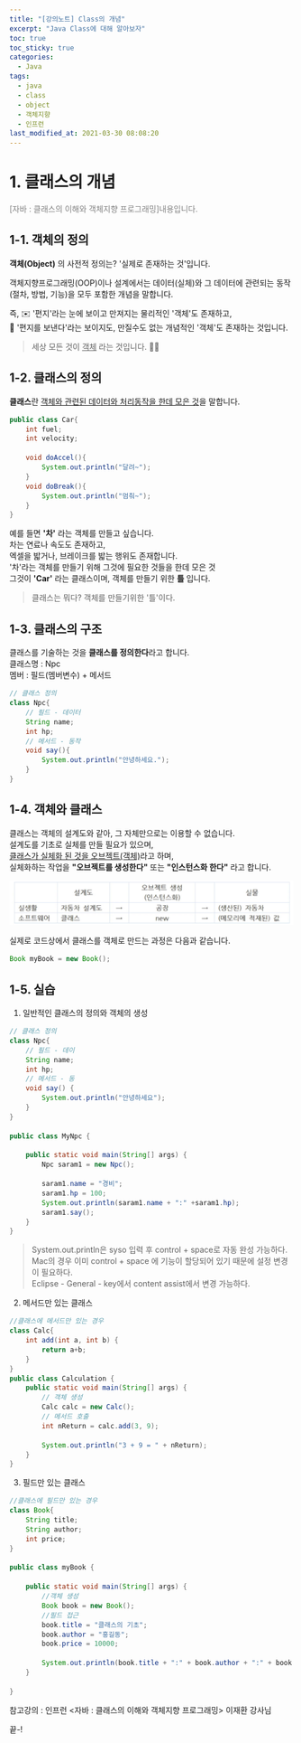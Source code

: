 ```yaml
---
title: "[강의노트] Class의 개념"
excerpt: "Java Class에 대해 알아보자"
toc: true
toc_sticky: true
categories:
  - Java
tags:
  - java
  - class
  - object
  - 객체지향
  - 인프런
last_modified_at: 2021-03-30 08:08:20
---
```


# 1. 클래스의 개념
<span style="color:grey">[자바 : 클래스의 이해와 객체지향 프로그래밍]내용입니다.</span>

## 1-1. 객체의 정의

**객체(Object)** 의 사전적 정의는? '실제로 존재하는 것'입니다.  
  
객체지향프로그래밍(OOP)이나 설계에서는 데이터(실체)와 그 데이터에 관련되는 동작(절차, 방법, 기능)을 모두 포함한 개념을 말합니다. 
  
즉, ✉️ '편지'라는 눈에 보이고 만져지는 물리적인 '객체'도 존재하고,  
📩 '편지를 보낸다'라는 보이지도, 만질수도 없는 개념적인 '객체'도 존재하는 것입니다.  

> 세상 모든 것이 <u>객체</u> 라는 것입니다. 🤦‍♂️

## 1-2. 클래스의 정의
**클래스**란 <U>객체와 관련된 데이터와 처리동작을 한데 모은 것</U>을 말합니다.  
```java
public class Car{
    int fuel;
    int velocity;

    void doAccel(){
        System.out.println("달려~");
    }
    void doBreak(){
        System.out.println("멈춰~");
    }
}
```
예를 들면 **'차'** 라는 객체를 만들고 싶습니다.  
차는 연료나 속도도 존재하고,  
엑셀을 밟거나, 브레이크를 밟는 행위도 존재합니다.  
'차'라는 객체를 만들기 위해 그것에 필요한 것들을 한데 모은 것  
그것이 **'Car'** 라는 클래스이며, 객체를 만들기 위한 **틀** 입니다.

> 클래스는 뭐다? 객체를 만들기위한 '틀'이다.

## 1-3. 클래스의 구조
클래스를 기술하는 것을 **클래스를 정의한다**라고 합니다.  
클래스명 : Npc  
멤버 : 필드(멤버변수) + 메서드  
  
```java
// 클래스 정의
class Npc{
    // 필드 - 데이터
    String name;
    int hp;
    // 메서드 - 동작
    void say(){
        System.out.println("안녕하세요.");
    }
}
```

## 1-4. 객체와 클래스
클래스는 객체의 설계도와 같아, 그 자체만으로는 이용할 수 없습니다.  
설계도를 기초로 실체를 만들 필요가 있으며,  
<u>클래스가 실체화 된 것을 오브젝트(객체)</u>라고 하며,  
실체화하는 작업을 **"오브젝트를 생성한다"** 또는 **"인스턴스화 한다"** 라고 합니다.  

![이미지](/assets/images/JAVA/java_class/class1.png)

실제로 코드상에서 클래스를 객체로 만드는 과정은 다음과 같습니다.  

```java
Book myBook = new Book();
```

## 1-5. 실습

1. 일반적인 클래스의 정의와 객체의 생성
   
```java
// 클래스 정의
class Npc{
	// 필드 - 데이
	String name;
	int hp;
	// 메서드 - 동
	void say() {
		System.out.println("안녕하세요");
	}
}

public class MyNpc {

	public static void main(String[] args) {
		Npc saram1 = new Npc();
		
		saram1.name = "경비";
		saram1.hp = 100;
		System.out.println(saram1.name + ":" +saram1.hp);
		saram1.say();
	}
}
```

> System.out.println은 syso 입력 후 control + space로 자동 완성 가능하다.  
> Mac의 경우 이미 control + space 에 기능이 할당되어 있기 때문에 설정 변경이 필요하다.  
> Eclipse - General - key에서 content assist에서 변경 가능하다.  

2. 메서드만 있는 클래스  
  
```java
//클래스에 메서드만 있는 경우
class Calc{
	int add(int a, int b) {
		return a+b;
	}
}
public class Calculation {
	public static void main(String[] args) {
		// 객체 생성
		Calc calc = new Calc();
		// 메서드 호출
		int nReturn = calc.add(3, 9);
		
		System.out.println("3 + 9 = " + nReturn);
	}
}
```
  
3. 필드만 있는 클래스  
  
```java
//클래스에 필드만 있는 경우
class Book{
	String title;
	String author;
	int price;
}

public class myBook {

	public static void main(String[] args) {
		//객체 생성
		Book book = new Book();
		//필드 접근
		book.title = "클래스의 기초";
		book.author = "홍길동";
		book.price = 10000;
		
		System.out.println(book.title + ":" + book.author + ":" + book.price);
	}

}
```
  
참고강의 : 인프런 <자바 : 클래스의 이해와 객체지향 프로그래밍> 이재환 강사님
  
끝-!